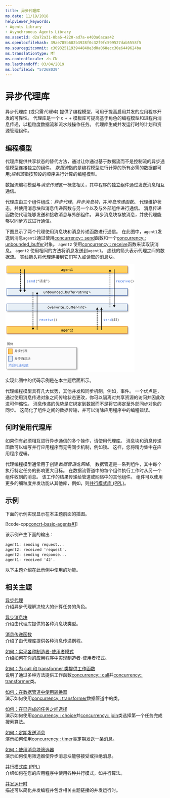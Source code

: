 ```yaml
---
title: 异步代理库
ms.date: 11/19/2018
helpviewer_keywords:
- Agents Library
- Asynchronous Agents Library
ms.assetid: d2a72a31-8ba6-4220-ad7a-e403a6acaa42
ms.openlocfilehash: 39ae785b602b3928f0c32f9fc599527dab5558f5
ms.sourcegitcommit: c3093251193944840e3d0a068ecc30e6449624ba
ms.translationtype: MT
ms.contentlocale: zh-CN
ms.lasthandoff: 03/04/2019
ms.locfileid: "57268039"
---
```

# <a name="asynchronous-agents-library"></a>异步代理库

异步代理库 (或只需*代理库*) 提供了编程模型，可用于提高启用并发的应用程序开发的可靠性。 代理库是一个 c + + 模板库可提高基于角色的编程模型和进程内消息传递，以粗粒度数据流和流水线操作任务。 代理库生成并发运行时的计划和资源管理组件。

## <a name="programming-model"></a>编程模型

代理库提供共享状态的替代方法，通过让你通过基于数据流而不是控制流的异步通信模型连接独立的组件。 *数据流*指的是编程模型进行计算的所有必需的数据都可用;*控制流*指按预设的顺序进行计算的编程模型。

数据流编程模型与*消息传递*这一概念相关，其中程序的独立组件通过发送消息相互通信。

代理库由三个组件组成：*异步代理*，*异步消息块*，并*消息传递函数*。 代理维护状态，并使用消息块和消息传递函数与另一个以及与外部组件进行通信。 消息传递函数使代理能够发送和接收消息与外部组件。 异步消息块存放消息，并使代理能够以同步方式进行通信。

下图显示了两个代理使用消息块和消息传递函数进行通信。 在此图中，`agent1`发送到消息`agent2`通过使用[concurrency:: send](reference/concurrency-namespace-functions.md#send)函数和一个[concurrency:: unbounded_buffer](reference/unbounded-buffer-class.md)对象。 `agent2` 使用[concurrency:: receive](reference/concurrency-namespace-functions.md#receive)函数来读取该消息。 `agent2` 使用相同的方法将消息发送到`agent1`。 虚线的箭头表示代理之间的数据流。 实线箭头将代理连接到它们写入或读取的消息块。

![代理库的组件](../../parallel/concrt/media/agent_librarycomp.png "代理库的组件")

实现此图中的代码示例是在本主题后面所示。

代理编程模型具有几大优势，其他并发和同步机制，例如，事件。 一个优点是，通过使用消息传递对象之间传输状态更改，你可以隔离对共享资源的访问并因此改进可伸缩性。 消息传递的优势是它绑定到数据而不是将它绑定至外部同步对象的同步。 这简化了组件之间的数据传输，并可以消除应用程序中的编程错误。

## <a name="when-to-use-the-agents-library"></a>何时使用代理库

如果你有必须相互进行异步通信的多个操作，请使用代理库。 消息块和消息传递函数可以编写并行应用程序而无需同步机制，例如锁。 这样，您将精力集中在应用程序逻辑。

代理编程模型通常用于创建*数据管道*或*网络*。 数据管道是一系列组件，其中每个执行特定任务的影响更大目标。 在数据流管道中的每个组件执行工作时从另一个组件收到的消息。 该工作的结果传递给管道或网络中的其他组件。 组件可以使用更多的细粒度并发功能从其他库，例如，则[并行模式库 (PPL)](../../parallel/concrt/parallel-patterns-library-ppl.md)。

## <a name="example"></a>示例

下面的示例实现显示在本主题前面的插图。

[!code-cpp[concrt-basic-agents#1](../../parallel/concrt/codesnippet/cpp/asynchronous-agents-library_1.cpp)]

该示例产生下面的输出：

```Output
agent1: sending request...
agent2: received 'request'.
agent2: sending response...
agent1: received '42'.
```

以下主题介绍在此示例中使用的功能。

## <a name="related-topics"></a>相关主题

[异步代理](../../parallel/concrt/asynchronous-agents.md)<br/>
介绍异步代理解决较大的计算任务的角色。

[异步消息块](../../parallel/concrt/asynchronous-message-blocks.md)<br/>
介绍由代理库提供的各种消息块类型。

[消息传递函数](../../parallel/concrt/message-passing-functions.md)<br/>
介绍了由代理库提供各种消息传递例程。

[如何：实现各种制造者-使用者模式](../../parallel/concrt/how-to-implement-various-producer-consumer-patterns.md)<br/>
介绍如何在你的应用程序中实现制造者-使用者模式。

[如何：为 call 和 transformer 类提供工作函数](../../parallel/concrt/how-to-provide-work-functions-to-the-call-and-transformer-classes.md)<br/>
说明了通过多种方法提供工作函数[concurrency:: call](../../parallel/concrt/reference/call-class.md)并[concurrency:: transformer](../../parallel/concrt/reference/transformer-class.md)类。

[如何：在数据管道中使用转换器](../../parallel/concrt/how-to-use-transformer-in-a-data-pipeline.md)<br/>
演示如何使用[concurrency:: transformer](../../parallel/concrt/reference/transformer-class.md)数据管道中的类。

[如何：在已完成的任务之间选择](../../parallel/concrt/how-to-select-among-completed-tasks.md)<br/>
演示如何使用[concurrency:: choice](../../parallel/concrt/reference/choice-class.md)并[concurrency:: join](../../parallel/concrt/reference/join-class.md)类选择第一个任务完成搜索算法。

[如何：定期发送消息](../../parallel/concrt/how-to-send-a-message-at-a-regular-interval.md)<br/>
演示如何使用[concurrency:: timer](../../parallel/concrt/reference/timer-class.md)类定期发送一条消息。

[如何：使用消息块筛选器](../../parallel/concrt/how-to-use-a-message-block-filter.md)<br/>
演示如何使用筛选器使异步消息块能够接受或拒绝消息。

[并行模式库 (PPL)](../../parallel/concrt/parallel-patterns-library-ppl.md)<br/>
介绍如何在您的应用程序中使用各种并行模式，如并行算法。

[并发运行时](../../parallel/concrt/concurrency-runtime.md)<br/>
描述可以简化并发编程并包含相关主题链接的并发运行时。
